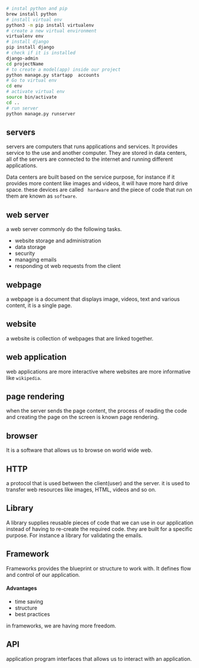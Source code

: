 ```sh
# instal python and pip
brew install python
# install virtual env
python3 -m pip install virtualenv
# create a new virtual environment
virtualenv env
# install django
pip install django
# check if it is installed
django-admin
cd projectName
# to create a model(app) inside our project
python manage.py startapp  accounts
# Go to virtual env
cd env
# activate virtual env
source bin/activate
cd ..
# run server
python manage.py runserver
```

## servers

servers are computers that runs applications and services.
It provides service to the use and another computer.
They are stored in data centers, all of the servers are connected to the internet and running different applications.

Data centers are built based on the service purpose, for instance if it provides more content like images and videos, it will have more hard drive space.
these devices are called ` hardware` and the piece of code that run on them are known as `software`.

## web server

a web server commonly do the following tasks.

- website storage and administration
- data storage
- security
- managing emails
- responding ot web requests from the client

## webpage

a webpage is a document that displays image, videos, text and various content, it is a single page.

## website

a website is collection of webpages that are linked together.

## web application

web applications are more interactive where websites are more informative like `wikipedia`.

## page rendering

when the server sends the page content, the process of reading the code and creating the page on the screen is known page rendering.

## browser

It is a software that allows us to browse on world wide web.

## HTTP

a protocol that is used between the client(user) and the server.
it is used to transfer web resources like images, HTML, videos and so on.

## Library

A library supplies reusable pieces of code that we can use in our application instead of having to re-create the required code.
they are built for a specific purpose.
For instance a library for validating the emails.

## Framework

Frameworks provides the blueprint or structure to work with.
It defines flow and control of our application.

#### Advantages

- time saving
- structure
- best practices

in frameworks, we are having more freedom.

## API

application program interfaces that allows us to interact with an application.
